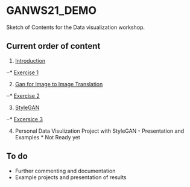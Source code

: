 # GANWS21_DEMO

Sketch of Contents for the Data visualization workshop.

## Current order of content
1. [Introduction]()

  ⋅⋅* [Exercise 1]()

2. [Gan for Image to Image  Translation]()

  ⋅⋅* [Exercise 2]()

3. [StyleGAN]()

  ⋅⋅* [Excersice 3]()

4. Personal Data Visulization Project with StyleGAN - Presentation and Examples * Not Ready yet

## To do
- Further commenting and documentation 
- Example projects and presentation of results 
